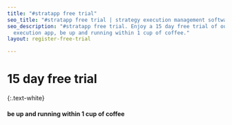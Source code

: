 ```yaml
---
title: "#stratapp free trial"
seo_title: "#stratapp free trial | strategy execution management software"
seo_description: "#stratapp free trial. Enjoy a 15 day free trial of our strategy
  execution app, be up and running within 1 cup of coffee."
layout: register-free-trial

---
```

# 15 day free trial

{:.text-white}

#### be up and running within 1 cup of coffee 